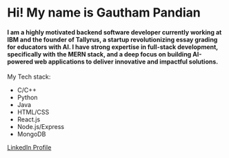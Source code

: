 # Hi! My name is Gautham Pandian

#### I am a highly motivated backend software developer currently working at IBM and the founder of Tallyrus, a startup revolutionizing essay grading for educators with AI. I have strong expertise in full-stack development, specifically with the MERN stack, and a deep focus on building AI-powered web applications to deliver innovative and impactful solutions.

My Tech stack:
- C/C++
- Python
- Java
- HTML/CSS
- React.js
- Node.js/Express
- MongoDB


[LinkedIn Profile](https://www.linkedin.com/in/gautham-pandian/)


<!--
**Gauthampdn/Gauthampdn** is a ✨ _special_ ✨ repository because its `README.md` (this file) appears on your GitHub profile.

Here are some ideas to get you started:

- 🔭 I’m currently working on ...
- 🌱 I’m currently learning ...
- 👯 I’m looking to collaborate on ...
- 🤔 I’m looking for help with ...
- 💬 Ask me about ...
- 📫 How to reach me: ...
- 😄 Pronouns: ...
- ⚡ Fun fact: ...
-->
